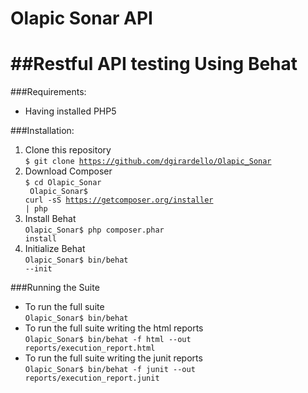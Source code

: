 # Olapic Sonar API
##Restful API testing Using Behat
=========================================

###Requirements:
- Having installed PHP5

###Installation:
1. Clone this repository <br>
<code>$ git clone https://github.com/dgirardello/Olapic_Sonar</code>
2. Download Composer <br>
<code>$ cd Olapic_Sonar<br>
Olapic_Sonar$ curl -sS https://getcomposer.org/installer | php</code>
3. Install Behat <br>
<code>Olapic_Sonar$ php composer.phar install</code>
4. Initialize Behat <br>
<code>Olapic_Sonar$ bin/behat --init</code>

###Running the Suite
- To run the full suite <br><code>Olapic_Sonar$ bin/behat</code>
- To run the full suite writing the html reports<br><code>Olapic_Sonar$ bin/behat -f html --out reports/execution_report.html</code>
- To run the full suite writing the junit reports<br><code>Olapic_Sonar$ bin/behat -f junit --out reports/execution_report.junit</code>



